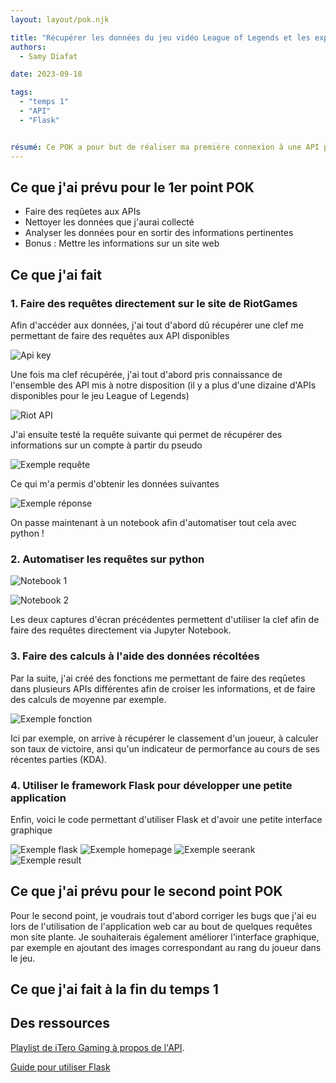 ```yaml
---
layout: layout/pok.njk

title: "Récupérer les données du jeu vidéo League of Legends et les exploiter"
authors:
  - Samy Diafat

date: 2023-09-18

tags: 
  - "temps 1"
  - "API"
  - "Flask"


résumé: Ce POK a pour but de réaliser ma première connexion à une API pour y récupérer des données. L'entreprise Riot Games donne accès aux données de son jeu vidéo en ligne League of Legends à travers cette API. L'objectif final est de développer une petite application web permettant d'afficher des données à partir du pseudo d'un joueur
---
```


## Ce que j'ai prévu pour le 1er point POK
- Faire des reqûetes aux APIs
- Nettoyer les données que j'aurai collecté
- Analyser les données pour en sortir des informations pertinentes
- Bonus : Mettre les informations sur un site web

## Ce que j'ai fait

### 1. Faire des requêtes directement sur le site de RiotGames

Afin d'accéder aux données, j'ai tout d'abord dû récupérer une clef me permettant de faire des requêtes aux API disponibles

![Api key](clef_riot.jpg)

Une fois ma clef récupérée, j'ai tout d'abord pris connaissance de l'ensemble des API mis à notre disposition (il y a plus d'une dizaine d'APIs disponibles pour le jeu League of Legends)

![Riot API](riot_api.jpg)

J'ai ensuite testé la requête suivante qui permet de récupérer des informations sur un compte à partir du pseudo

![Exemple requête](exemple_requete.jpg)

Ce qui m'a permis d'obtenir les données suivantes

![Exemple réponse](exemple_rep.jpg)

On passe maintenant à un notebook afin d'automatiser tout cela avec python !

### 2. Automatiser les requêtes sur python


![Notebook 1](notebook1.jpg)

![Notebook 2](notebook2.jpg)

Les deux captures d'écran précédentes permettent d'utiliser la clef afin de faire des requêtes directement via Jupyter Notebook.

### 3. Faire des calculs à l'aide des données récoltées

Par la suite, j'ai créé des fonctions me permettant de faire des reqûetes dans plusieurs APIs différentes afin de croiser les informations, et de faire des calculs de moyenne par exemple.

![Exemple fonction](exemple_calcul.jpg)

Ici par exemple, on arrive à récupérer le classement d'un joueur, à calculer son taux de victoire, ansi qu'un indicateur de permorfance au cours de ses récentes parties (KDA).

### 4. Utiliser le framework Flask pour développer une petite application

Enfin, voici le code permettant d'utiliser Flask et d'avoir une petite interface graphique

![Exemple flask](flask.jpg)
![Exemple homepage](homepage.jpg)
![Exemple seerank](Seerank.jpg)
![Exemple result](result.jpg)

## Ce que j'ai prévu pour le second point POK


Pour le second point, je voudrais tout d'abord corriger les bugs que j'ai eu lors de l'utilisation de l'application web car au bout de quelques requêtes mon site plante.
Je souhaiterais également améliorer l'interface graphique, par exemple en ajoutant des images correspondant au rang du joueur dans le jeu.


## Ce que j'ai fait à la fin du temps 1




## Des ressources

[Playlist de iTero Gaming à propos de l'API](https://www.youtube.com/watch?v=jkzq9j5yeT8&list=PL3vL1pnMCbUERqllcwhcvEJbKum-M9zT5).

[Guide pour utiliser Flask](https://www.youtube.com/watch?v=Yh23ZtfYOSs)

